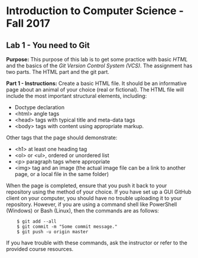 # Introduction to Computer Science - Fall 2017
## Lab 1 - You need to Git

**Purpose:** This purpose of this lab is to get some practice with basic _HTML_ and the basics of the _Git Version Control System (VCS)_. The assignment has two parts. The HTML part and the git part.

**Part 1 - Instructions:** Create a basic HTML file. It should be an informative page about an animal of your choice (real or fictional). The HTML file will include the most important structural elements, including:

* Doctype declaration
* &lt;html&gt; angle tags
* &lt;head&gt; tags with typical title and meta-data tags
* &lt;body&gt; tags with content using appropriate markup.

Other tags that the page should demonstrate:
* &lt;h1&gt; at least one heading tag
* &lt;ol&gt; or &lt;ul&gt;, ordered or unordered list
* &lt;p&gt; paragraph tags where appropriate
* &lt;img&gt; tag and an image (the actual image file can be a link to another page, or a local file in the same folder)

When the page is completed, ensure that you push it back to your repository using the method of your choice. If you have set up a GUI GitHub client on your computer, you should have no trouble uploading it to your repository. However, if you are using a command shell like PowerShell (Windows) or Bash (Linux), then the commands are as follows:

`````
    $ git add --all
    $ git commit -m "Some commit message."
    $ git push -u origin master
`````

If you have trouble with these commands, ask the instructor or refer to the provided course resources.
